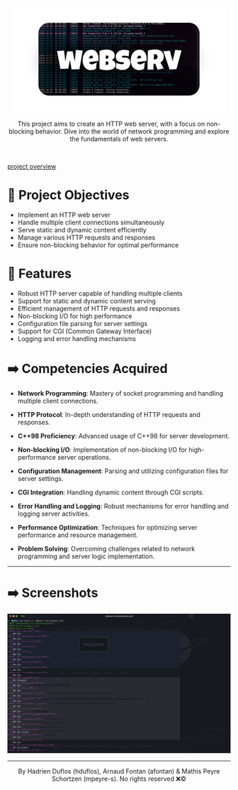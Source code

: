 <div align="center">
  <a href="https://github.com/mpeyre-s/42_webserv"><img src="https://github.com/mpeyre-s/42_project_badges/raw/main/badges/webserv.svg"/></a>
  <p>This project aims to create an HTTP web server, with a focus on non-blocking behavior. Dive into the world of network programming and explore the fundamentals of web servers.</p>
  <br>
</div>

[project overview](https://youtu.be/P1KGZtusCWI)


# 🎯 Project Objectives

- Implement an HTTP web server
- Handle multiple client connections simultaneously
- Serve static and dynamic content efficiently
- Manage various HTTP requests and responses
- Ensure non-blocking behavior for optimal performance

# 🚀 Features

- Robust HTTP server capable of handling multiple clients
- Support for static and dynamic content serving
- Efficient management of HTTP requests and responses
- Non-blocking I/O for high performance
- Configuration file parsing for server settings
- Support for CGI (Common Gateway Interface)
- Logging and error handling mechanisms

# ➡️ Competencies Acquired

- **Network Programming**: Mastery of socket programming and handling multiple client connections.

- **HTTP Protocol**: In-depth understanding of HTTP requests and responses.

- **C++98 Proficiency**: Advanced usage of C++98 for server development.

- **Non-blocking I/O**: Implementation of non-blocking I/O for high-performance server operations.

- **Configuration Management**: Parsing and utilizing configuration files for server settings.

- **CGI Integration**: Handling dynamic content through CGI scripts.

- **Error Handling and Logging**: Robust mechanisms for error handling and logging server activities.

- **Performance Optimization**: Techniques for optimizing server performance and resource management.

- **Problem Solving**: Overcoming challenges related to network programming and server logic implementation.

---

# ➡️ Screenshots

![Webserv Screenshot](https://github.com/Spike-hd/webserv/blob/main/screenshot.png)

---

<div align="center">
  <p>By Hadrien Duflos (hduflos), Arnaud Fontan (afontan) & Mathis Peyre Schortzen (mpeyre-s). No rights reserved ❌©</p>
</div>
